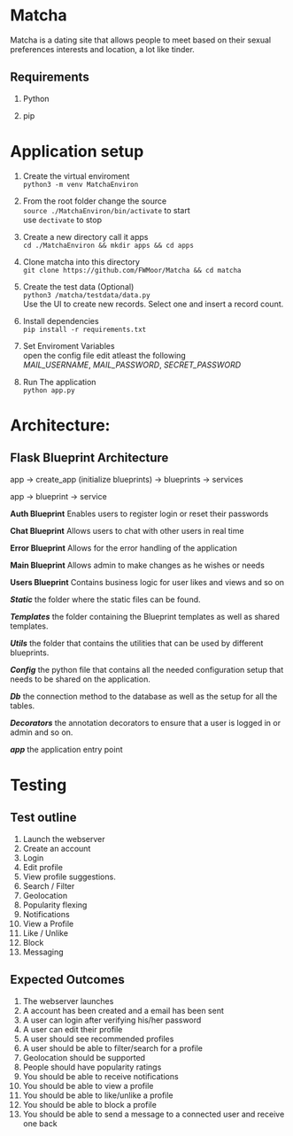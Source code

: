 # Matcha
Matcha is a dating site that allows people to meet based on their sexual preferences interests and location, a lot like tinder.

## Requirements

1. Python

2. pip

# Application setup

1. Create the virtual enviroment<br/>
`python3 -m venv MatchaEnviron`

1. From the root folder change the source<br/>
 `source ./MatchaEnviron/bin/activate` to start<br/> use `dectivate` to stop

1. Create a new directory call it apps<br/>
 `cd ./MatchaEnviron && mkdir apps && cd apps`

1. Clone matcha into this directory<br/>
 `git clone https://github.com/FWMoor/Matcha && cd matcha`


2. Create the test data (Optional)<br/>
 `python3 /matcha/testdata/data.py`<br/>
 Use the UI to create new records. Select one and insert a record count.

1. Install dependencies<br/>
 `pip install -r requirements.txt`

1. Set Enviroment Variables<br/>
open the config file edit atleast the following<br/> _MAIL_USERNAME_, _MAIL_PASSWORD_, _SECRET_PASSWORD_

1. Run The application<br/>
	`python app.py`

# Architecture:

## Flask Blueprint Architecture

app -> create_app (initialize blueprints) -> blueprints -> services

app -> blueprint -> service

**Auth Blueprint** Enables users to register login or reset their passwords

**Chat Blueprint** Allows users to chat with other users in real time

**Error Blueprint** Allows for the error handling of the application

**Main Blueprint** Allows admin to make changes as he wishes or needs

**Users Blueprint** Contains business logic for user likes and views and so on

**_Static_** the folder where the static files can be found.

**_Templates_** the folder containing the Blueprint templates as well as shared templates.

**_Utils_** the folder that contains the utilities that can be used by different blueprints.

**_Config_** the python file that contains all the needed configuration setup that needs to be shared on the application.

**_Db_** the connection method to the database as well as the setup for all the tables.

**_Decorators_** the annotation decorators to ensure that a user is logged in or admin and so on.

**_app_** the application entry point

# Testing
## Test outline

1. Launch the webserver
2. Create an account
3. Login
4. Edit profile
5. View profile suggestions.
6. Search / Filter
7. Geolocation
8. Popularity flexing
9. Notifications 
10. View a Profile
11. Like / Unlike
12. Block
13. Messaging

## Expected Outcomes

1. The webserver launches
2. A account has been created and a email has been sent
3. A user can login after verifying his/her password
4. A user can edit their profile 
5. A user should see recommended profiles 
6. A user should be able to filter/search for a profile
7. Geolocation should be supported
8. People should have popularity ratings
9. You should be able to receive notifications
10. You should be able to view a profile
11. You should be able to like/unlike a profile
12. You should be able to block a profile
13. You should be able to send a message to a connected user and receive one back
